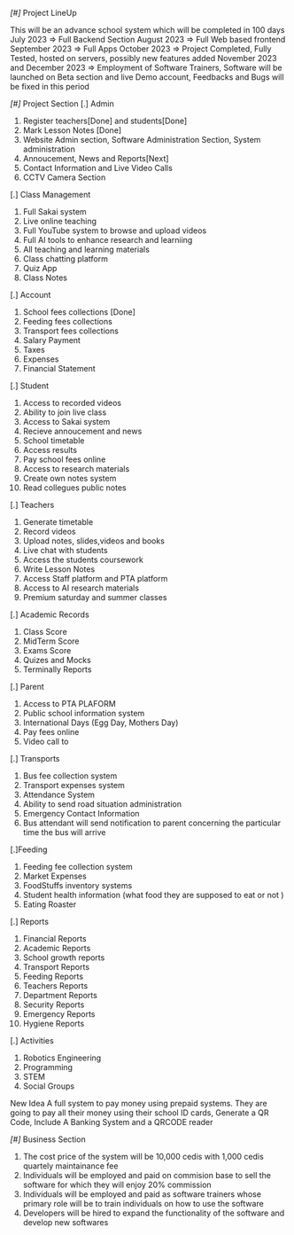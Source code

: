 *[#]* Project LineUp

  This will be an advance school system which will be completed in 100 days 
  July 2023 => Full Backend Section
  August 2023 => Full Web based frontend 
  September 2023 => Full Apps 
  October 2023 => Project Completed, Fully Tested, hosted on servers, possibly new features added 
  November 2023 and December 2023 => Employment of Software Trainers, Software will be launched on Beta section and live Demo account, Feedbacks and Bugs will be fixed in this period 


  *[#]* Project Section
[.] Admin
1. Register teachers[Done] and students[Done]
2. Mark Lesson Notes [Done]
3. Website Admin section, Software Administration Section, System administration
4. Annoucement, News and Reports[Next]
5. Contact Information and Live Video Calls 
6. CCTV Camera Section

[.] Class Management
1. Full Sakai system 
2. Live online teaching 
3. Full YouTube system to browse and upload videos 
4. Full AI tools to enhance research and learniing 
5. All teaching and learning materials 
6. Class chatting platform 
7. Quiz App
8. Class Notes 

[.] Account 
1. School fees collections [Done]
2. Feeding fees collections
3. Transport fees collections
4. Salary Payment 
5. Taxes
6. Expenses 
7. Financial Statement 

[.] Student 
1. Access to recorded videos 
2. Ability to join live class
3. Access to Sakai system 
4. Recieve annoucement and news 
5. School timetable 
6. Access results 
7. Pay school fees online 
8. Access to research materials 
9. Create own notes system
10. Read collegues public notes 

[.] Teachers 
1. Generate timetable 
2. Record videos 
3. Upload notes, slides,videos and books 
4. Live chat with students
5. Access the students coursework 
6. Write Lesson Notes 
7. Access Staff platform and PTA platform 
8. Access to AI research materials 
9. Premium saturday and summer classes 

[.] Academic Records 
1. Class Score 
2. MidTerm Score 
3. Exams Score
4. Quizes and Mocks 
5. Terminally Reports 

[.] Parent
1. Access to PTA PLAFORM 
2. Public school information system 
3. International Days (Egg Day, Mothers Day)
4. Pay fees online
5. Video call to 



[.] Transports
1. Bus fee collection system 
2. Transport expenses system 
3. Attendance System 
4. Ability to send road situation administration
5. Emergency Contact Information
6. Bus attendant will send notification to parent concerning the particular time the bus will arrive

[.]Feeding 
1. Feeding fee collection system
2. Market Expenses 
3. FoodStuffs inventory systems 
4. Student health information (what food they are supposed to eat or not )
5. Eating Roaster 

[.] Reports 
1. Financial Reports 
2. Academic Reports 
3. School growth reports 
4. Transport Reports 
5. Feeding Reports 
6. Teachers Reports 
7. Department Reports
8. Security Reports 
9. Emergency Reports
10. Hygiene Reports 

[.] Activities
1. Robotics Engineering
2. Programming 
3. STEM 
4. Social Groups

New Idea
A full system to pay money using prepaid systems. They are going to pay all their money using their school ID cards, Generate a QR Code, Include A Banking System and a QRCODE reader  


 *[#]* Business Section
 1. The cost price of the system will be 10,000 cedis with 1,000 cedis quartely maintainance fee
 2. Individuals will be employed and paid on commision base to sell the software for which they will enjoy 20% commission 
 3. Individuals will be employed and paid as software trainers whose primary role will be to train individuals on how to use the software
 4. Developers will be hired to expand the functionality of the software and develop new softwares 
 